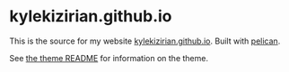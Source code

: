 # kylekizirian.github.io

This is the source for my website
[kylekizirian.github.io](https://kylekizirian.github.io/). Built with
[pelican](https://github.com/getpelican/pelican).

See [the theme README](theme/README.md) for information on the theme.

